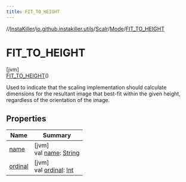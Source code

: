```yaml
---
title: FIT_TO_HEIGHT
---
```

//[InstaKiller](../../../../../index.html)/[io.github.instakiller.utils](../../../index.html)/[Scalr](../../index.html)/[Mode](../index.html)/[FIT_TO_HEIGHT](index.html)



# FIT_TO_HEIGHT



[jvm]\
[FIT_TO_HEIGHT](index.html)()



Used to indicate that the scaling implementation should calculate dimensions for the resultant image that best-fit within the given height, regardless of the orientation of the image.



## Properties


| Name | Summary |
|---|---|
| [name](../../-rotation/-c-w_90/index.html#-372974862%2FProperties%2F863300109) | [jvm]<br>val [name](../../-rotation/-c-w_90/index.html#-372974862%2FProperties%2F863300109): [String](https://kotlinlang.org/api/latest/jvm/stdlib/kotlin/-string/index.html) |
| [ordinal](../../-rotation/-c-w_90/index.html#-739389684%2FProperties%2F863300109) | [jvm]<br>val [ordinal](../../-rotation/-c-w_90/index.html#-739389684%2FProperties%2F863300109): [Int](https://kotlinlang.org/api/latest/jvm/stdlib/kotlin/-int/index.html) |

